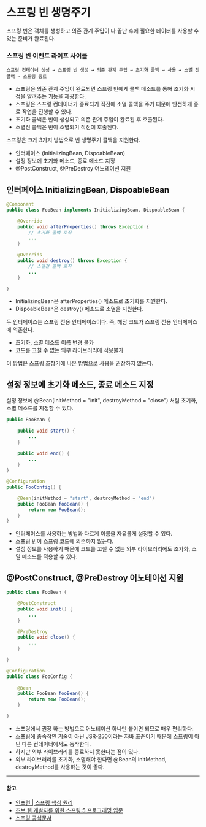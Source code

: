 # 스프링 빈 생명주기

스프링 빈은 객체를 생성하고 의존 관계 주입이 다 끝난 후에 필요한 데이터를 사용할 수 있는 준비가 완료된다.

### 스프링 빈 이벤트 라이프 사이클

```text
스프링 컨테이너 생성 → 스프링 빈 생성 → 의존 관계 주입 → 초기화 콜백 → 사용 → 소멸 전 콜백 → 스프링 종료
```

- 스프링은 의존 관계 주입이 완료되면 스프링 빈에게 콜백 메소드를 통해 초기화 시점을 알려주는 기능을 제공한다.
- 스프링은 스프링 컨테이너가 종료되기 직전에 소멸 콜백을 주기 때문에 안전하게 종료 작업을 진행할 수 있다.
- 초기화 콜백은 빈이 생성되고 의존 관계 주입이 완료된 후 호출된다.
- 소멸전 콜백은 빈이 소멸되기 직전에 호출된다.

스프링은 크게 3가지 방법으로 빈 생명주기 콜백을 지원한다.

- 인터페이스 (InitializingBean, DispoableBean)
- 설정 정보에 초기화 메소드, 종료 메소드 지정
- @PostConstruct, @PreDestroy 어노테이션 지원

## 인터페이스 InitializingBean, DispoableBean

```java
@Component
public class FooBean implements InitializingBean, DispoableBean {

    @Override
    public void afterProperties() throws Exception {
        // 초기화 콜백 로직
        ...
    }

    @Overrids
    public void destroy() throws Exception {
        // 소멸전 콜백 로직
        ...
    }

}
```

- InitializingBean은 afterProperties() 메소드로 초기화를 지원한다.
- DispoableBean은 destroy() 메소드로 소멸을 지원한다.

두 인터페이스는 스프링 전용 인터페이스이다. 즉, 해당 코드가 스프링 전용 인터페이스에 의존한다.

- 초기화, 소멸 메소드 이름 변경 불가
- 코드를 고칠 수 없는 외부 라이브러리에 적용불가

이 방법은 스프링 초창기에 나온 방법으로 사용을 권장하지 않는다.
  
## 설정 정보에 초기화 메소드, 종료 메소드 지정

설정 정보에 @Bean(initMethod = "init", destroyMethod = "close") 처럼 초기화, 소멸 메소드를 지정할 수 있다.

```java
public FooBean {

    public void start() {
        ...
    }

    public void end() {
        ...
    }
}

@Configuration
public FooConfig() {

    @Bean(initMethod = "start", destroyMethod = "end")
    public FooBean fooBean() {
        return new FooBean();
    }
}
```

- 인터페이스를 사용하는 방법과 다르게 이름을 자유롭게 설정할 수 있다.
- 스프링 빈이 스프링 코드에 의존하지 않는다.
- 설정 정보를 사용하기 때문에 코드를 고칠 수 없는 외부 라이브러리에도 초가화, 소멸 메소드를 적용할 수 있다.

## @PostConstruct, @PreDestroy 어노테이션 지원

```java
public class FooBean {

    @PostConstruct
    public void init() {
        ...
    }

    @PreDestroy
    public void close() {
        ...
    }

}

@Configuration
public class FooConfig {
    
    @Bean
    public FooBean fooBean() {
        return new FooBean();
    }

}
```

- 스프링에서 권장 하는 방법으로 어노테이션 하나만 붙이면 되므로 매우 편리하다.
- 스프링에 종속적인 기술이 아닌 JSR-250이라는 자바 표준이기 때문에 스프링이 아닌 다른 컨테이너에서도 동작한다.
- 하지만 외부 라이브러리를 종료하지 못한다는 점이 있다.
- 외부 라이브러리를 초기화, 소멸해야 한다면 @Bean의 initMethod, destroyMethod를 사용하는 것이 좋다.

---

#### 참고

- [인프런 | 스프링 핵심 원리](https://www.inflearn.com/course/%EC%8A%A4%ED%94%84%EB%A7%81-%ED%95%B5%EC%8B%AC-%EC%9B%90%EB%A6%AC-%EA%B8%B0%EB%B3%B8%ED%8E%B8)
- [초보 웹 개발자를 위한 스프링 5 프로그래밍 입문](http://www.yes24.com/Product/Goods/62268795)
- [스프링 공식문서](https://docs.spring.io/spring-framework/docs/current/reference/html/core.html#beans)